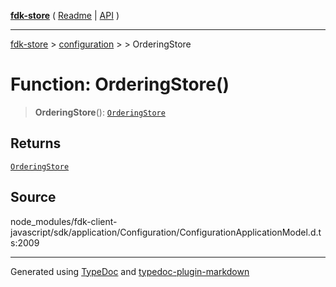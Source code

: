 [**fdk-store**](../../../README.md) ( [Readme](../../../README.md) \| [API](../../../API.md) )

---

[fdk-store](../../../API.md) > [configuration](../../README.md) > [<internal>](../README.md) > OrderingStore

# Function: OrderingStore()

> **OrderingStore**(): [`OrderingStore`](../type-aliases/type-alias.OrderingStore.md)

## Returns

[`OrderingStore`](../type-aliases/type-alias.OrderingStore.md)

## Source

node_modules/fdk-client-javascript/sdk/application/Configuration/ConfigurationApplicationModel.d.ts:2009

---

Generated using [TypeDoc](https://typedoc.org/) and [typedoc-plugin-markdown](https://www.npmjs.com/package/typedoc-plugin-markdown)
